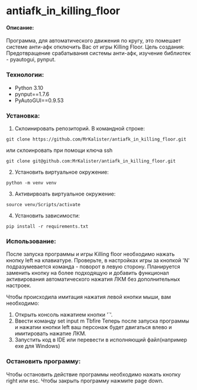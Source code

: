 # antiafk_in_killing_floor
#### Описание:
Программа, для автоматического движения по кругу, это помешает системе анти-афк отключить Вас от игры Killing Floor.
Цель создания: Предотвращение срабатывания системы анти-афк, изучение библиотек - pyautogui, pynput.
### Технологии:
* Python 3.10
* pynput==1.7.6
* PyAutoGUI==0.9.53

### Установка:
1. Склоинировать репозиторий. В командной строке:
```
git clone https://github.com/MrKalister/antiafk_in_killing_floor.git
```
или склоинровать при помощи ключа ssh
```
git clone git@github.com:MrKalister/antiafk_in_killing_floor.git
```
2. Установить виртуальное окружение:
```
python -m venv venv
```
3. Активирвоать виртуальное окружение:
```
source venv/Scripts/activate
```
4. Установить зависимости:
```
pip install -r requirements.txt
```
### Использование:

После запуска программы и игры Killing floor необходимо нажать кнопку left на клавиатуре. 
Проверьте, в настройках игры за кнопкой 'N' подразумевается команда - поворот в левую сторону.
Планируется заменить кнопку на более подходящую и добавить функционал активирования автоматического нажатия ЛКМ без дополнительных настроек.

Чтобы происходила имитация нажатия левой кнопки мыши, вам необходимо:
1. Открыть консоль нажатием кнопки '`'.
2. Ввести команду set input m Tbfire
Теперь после запуска программы и нажатии кнопки left ваш персонаж будет двигаться влево и имитировать нажатие ЛКМ.
3. Запустить код в IDE или перевести в исполняющий файл(например exe для Windows)

### Остановить программу:
Чтобы остановить действие программы необходимо нажать кнопку right или esc.
Чтобы закрыть программу нажмите page down.
